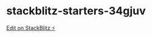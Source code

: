 # stackblitz-starters-34gjuv

[Edit on StackBlitz ⚡️](https://stackblitz.com/edit/stackblitz-starters-34gjuv)